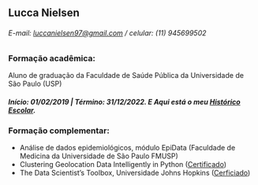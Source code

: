 ## Lucca Nielsen
###### E-mail: luccanielsen97@gmail.com     /     celular: (11) 945699502

### Formação acadêmica:
Aluno de graduação da Faculdade de Saúde Pública da Universidade de São Paulo (USP)<br> 
<h5> Início: 01/02/2019 | Término: 31/12/2022. E Aqui está o meu <a href="https://github.com/Luccan97/Curriculo/blob/main/historicoescolarListar.pdf" target="_blank">Histórico Escolar</a>. </h5>

### Formação complementar:
- Análise de dados epidemiológicos, módulo EpiData (Faculdade de Medicina da Universidade de São Paulo FMUSP)
- Clustering Geolocation Data Intelligently in Python ([Certificado](https://www.coursera.org/account/accomplishments/certificate/W6BD8XHJXX3Y))
- The Data Scientist’s Toolbox, Universidade Johns Hopkins ([Cerficiado](https://www.coursera.org/account/accomplishments/verify/HGXFJNW43WQZ))

